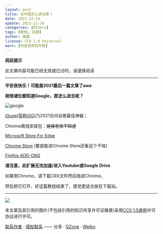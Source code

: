 ```yaml
---
layout: post
title: 在中国怎么进谷歌？
date: 2021-12-24
update: 2021-12-24
categories: [Others]
tags: [教程, 谷歌]
author: 鑫鑫
license: CC0 1.0 Universal
warn: [内容有效性存疑]
---
```


**阅前提示**

此文章内容可能已经无效或已过时，请谨慎阅读

<!-- more -->

---

**平安夜快乐！可能是2021最后一篇文章了awa**

**相信诸位都知道Google，那怎么进去呢？**

![google](https://user-images.githubusercontent.com/82391092/147354062-4bc19e59-bbc8-487a-b02e-1ee0133a043d.png)

[iGuge(简称iGG)](https://igghelper.com/)乃2021访问谷歌最佳神器；

Chrome离线安装包：~~链接老改不知道~~

[Microsoft Store For Edge](https://microsoftedge.microsoft.com/addons/detail/igg%E8%B0%B7%E6%AD%8C%E5%AD%A6%E6%9C%AF%E5%8A%A9%E6%89%8B/mchibleoefileemjfghfejaggonplmmg)

[Chrome Store](https://chrome.google.com/webstore/detail/ncldcbhpeplkfijdhnoepdgdnmjkckij) (要是能进Chrome Store还看这个干啥)

[Firefox ADD-ONS](https://addons.mozilla.org/zh-CN/firefox/addon/iguge/)

**请注意，此扩展无法加速/进入Youtube或Google Drive**

如果用Chrome，请下载CRX文件然后拖进Chrome。

然后把它打开，好这篇教程结束了，感觉更适合放在下载站。

---

[![](https://licensebuttons.net/l/zero/1.0/88x31.png)](https://creativecommons.org/publicdomain/zero/1.0/deed.zh)

本文章及其引用的图片(不包括引用的知识共享许可证徽章)采用[CC0 1.0通用](https://creativecommons.org/publicdomain/zero/1.0/deed.zh)许可协议进行许可。

[联系作者](mailto:blog@xinxin2021.tk) · [侵权联系](mailto:tort@xinxin2021.tk) —— 分享 · [QZone](https://sns.qzone.qq.com/cgi-bin/qzshare/cgi_qzshare_onekey?url=https%3A%2F%2Fblog.xinxin2021.tk%2Fgoogle%2F&title=%E5%9C%A8%E4%B8%AD%E5%9B%BD%E6%80%8E%E4%B9%88%E8%BF%9B%E8%B0%B7%E6%AD%8C%EF%BC%9F&site=%E9%91%AB%E5%8D%9A%E5%AE%A2) · [Weibo](https://service.weibo.com/share/share.php?url=https%3A%2F%2Fblog.xinxin2021.tk%2Fgoogle%2F&count=1&title=%E5%9C%A8%E4%B8%AD%E5%9B%BD%E6%80%8E%E4%B9%88%E8%BF%9B%E8%B0%B7%E6%AD%8C%EF%BC%9F&language=zh_cn)
